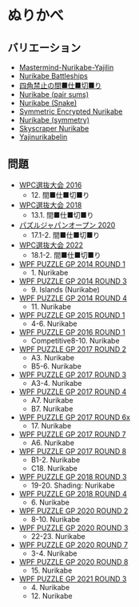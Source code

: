 # ぬりかべ

## バリエーション
- [Mastermind-Nurikabe-Yajilin](mastermind-nurikabe-yajilin.md)
- [Nurikabe Battleships](nurikabe-battleships.md)
- [四角禁止の間■仕■切■り](nurikabe-norect.md)
- [Nurikabe (pair sums)](nurikabe-pairsums.md)
- [Nurikabe (Snake)](nurikabe-snake.md)
- [Symmetric Encrypted Nurikabe](nurikabe-symmetric-encoded.md)
- [Nurikabe (symmetry)](nurikabe-symmetry.md)
- [Skyscraper Nurikabe](skyscraper-nurikabe.md)
- [Yajinurikabelin](yajinurikabelin.md)

## 問題
- [WPC選抜大会 2016](../questions/jwpc2016.md)
	- 12\. 間■仕■切■り
- [WPC選抜大会 2018](../questions/jwpc2018.md)
	- 13.1. 間■仕■切■り
- [パズルジャパンオープン 2020](../questions/jwpc2020.md)
	- 17.1-2. 間■仕■切■り
- [WPC選抜大会 2022](../questions/jwpc2022.md)
	- 18.1-2. 間■仕■切■り
- [WPF PUZZLE GP 2014 ROUND 1](../questions/wpfpgp2014-1.md)
	- 1\. Nurikabe
- [WPF PUZZLE GP 2014 ROUND 3](../questions/wpfpgp2014-3.md)
	- 9\. Islands (Nurikabe)
- [WPF PUZZLE GP 2014 ROUND 4](../questions/wpfpgp2014-4.md)
	- 11\. Nurikabe
- [WPF PUZZLE GP 2015 ROUND 1](../questions/wpfpgp2015-1.md)
	- 4-6. Nurikabe
- [WPF PUZZLE GP 2016 ROUND 1](../questions/wpfpgp2016-1.md)
	- Competitive8-10. Nurikabe
- [WPF PUZZLE GP 2017 ROUND 2](../questions/wpfpgp2017-2.md)
	- A3. Nurikabe
	- B5-6. Nurikabe
- [WPF PUZZLE GP 2017 ROUND 3](../questions/wpfpgp2017-3.md)
	- A3-4. Nurikabe
- [WPF PUZZLE GP 2017 ROUND 4](../questions/wpfpgp2017-4.md)
	- A7. Nurikabe
	- B7. Nurikabe
- [WPF PUZZLE GP 2017 ROUND 6x](../questions/wpfpgp2017-6x.md)
	- 17\. Nurikabe
- [WPF PUZZLE GP 2017 ROUND 7](../questions/wpfpgp2017-7.md)
	- A6. Nurikabe
- [WPF PUZZLE GP 2017 ROUND 8](../questions/wpfpgp2017-8.md)
	- B1-2. Nurikabe
	- C18. Nurikabe
- [WPF PUZZLE GP 2018 ROUND 3](../questions/wpfpgp2018-3.md)
	- 19-20. Shading: Nurikabe
- [WPF PUZZLE GP 2018 ROUND 4](../questions/wpfpgp2018-4.md)
	- 6\. Nurikabe
- [WPF PUZZLE GP 2020 ROUND 2](../questions/wpfpgp2020-2.md)
	- 8-10. Nurikabe
- [WPF PUZZLE GP 2020 ROUND 3](../questions/wpfpgp2020-3.md)
	- 22-23. Nurikabe
- [WPF PUZZLE GP 2020 ROUND 7](../questions/wpfpgp2020-7.md)
	- 3-4. Nurikabe
- [WPF PUZZLE GP 2020 ROUND 8](../questions/wpfpgp2020-8.md)
	- 15\. Nurikabe
- [WPF PUZZLE GP 2021 ROUND 3](../questions/wpfpgp2021-3.md)
	- 4\. Nurikabe
	- 12\. Nurikabe
